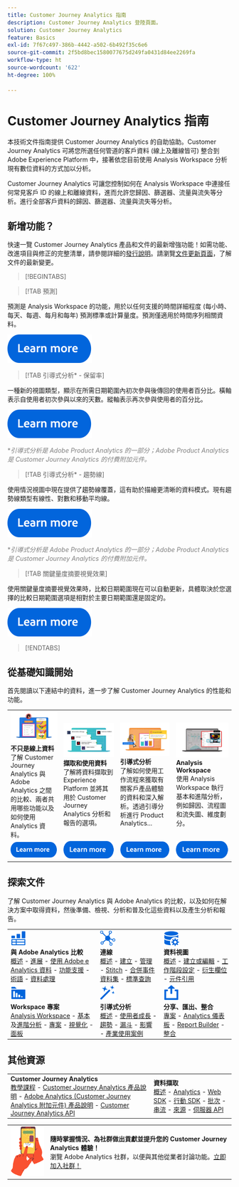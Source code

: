 ```yaml
---
title: Customer Journey Analytics 指南
description: Customer Journey Analytics 登陸頁面。
solution: Customer Journey Analytics
feature: Basics
exl-id: 7f67c497-386b-4442-a502-6b492f35c6e6
source-git-commit: 2f5bd8bec1580077675d249fa0431d84ee2269fa
workflow-type: ht
source-wordcount: '622'
ht-degree: 100%

---
```


# Customer Journey Analytics 指南

本技術文件指南提供 Customer Journey Analytics 的自助協助。Customer Journey Analytics 可將您所選任何管道的客戶資料 (線上及離線皆可) 整合到 Adobe Experience Platform 中，接著依您目前使用 Analysis Workspace 分析現有數位資料的方式加以分析。

Customer Journey Analytics 可讓您控制如何在 Analysis Workspace 中連接任何常見客戶 ID 的線上和離線資料，進而允許您歸因、篩選器、流量與流失等分析。進行全部客戶資料的歸因、篩選器、流量與流失等分析。

## 新增功能？

快速一覽 Customer Journey Analytics 產品和文件的最新增強功能！如需功能、改進項目與修正的完整清單，請參閱詳細的[發行說明](../release-notes/latest.md)。請瀏覽[文件更新頁面](../release-notes/doc-changes.md)，了解文件的最新變更。

>[!BEGINTABS]

>[!TAB 預測]

預測是 Analysis Workspace 的功能，用於以任何支援的時間詳細程度 (每小時、每天、每週、每月和每年) 預測標準或計算量度。預測僅適用於時間序列相關資料。

[![影像](assets/learn-more-button.svg)](/help/analysis-workspace/c-forecast/forecasting.md)


>[!TAB 引導式分析* - 保留率]

一種新的視圖類型，顯示在所需日期範圍內初次參與後傳回的使用者百分比。橫軸表示自使用者初次參與以來的天數。縱軸表示再次參與使用者的百分比。

[![影像](assets/learn-more-button.svg)](/help/guided-analysis/types/retention-rates.md)

<span style="color:gray">*_引導式分析是 Adobe Product Analytics 的一部分；Adobe Product Analytics 是 Customer Journey Analytics 的付費附加元件。_</span>


>[!TAB 引導式分析* - 趨勢線]

使用情況視圖中現在提供了趨勢線覆蓋，這有助於描繪更清晰的資料模式。現有趨勢線類型有線性、對數和移動平均線。

[![影像](assets/learn-more-button.svg)](/help/guided-analysis/types/usage.md)

<span style="color:gray">*_引導式分析是 Adobe Product Analytics 的一部分；Adobe Product Analytics 是 Customer Journey Analytics 的付費附加元件。_</span>


>[!TAB 關鍵量度摘要視覺效果]

使用關鍵量度摘要視覺效果時，比較日期範圍現在可以自動更新，具體取決於您選擇的比較日期範圍選項是相對於主要日期範圍還是固定的。

[![影像](assets/learn-more-button.svg)](/help/analysis-workspace/visualizations/key-metric.md)

>[!ENDTABS]

## 從基礎知識開始

首先閱讀以下連結中的資料，進一步了解 Customer Journey Analytics 的性能和功能。

<table style="table-layout:fixed">
  <tr style="border: 0;">
    <td>
    <a href="/help/getting-started/aa-vs-cja/overview.md"><img src="./assets/aa-vs-cja.png"></a>
    <div><strong>不只是線上資料</strong><br/>了解 Customer Journey Analytics 與 Adob​​e Analytics 之間的比較、兩者共用哪些功能以及如何使用 Analytics 資料。</div>
    </td>
    <td>
    <a href="/help/data-ingestion/data-ingestion.md"><img src="./assets/data-ingestion.png"></a>
    <div><strong>擷取和使用資料</strong><br/>了解將資料擷取到 Experience Platform 並將其用於 Customer Journey Analytics 分析和報告的選項。</div>
    </td>
    <td>
    <a href="/help/guided-analysis/overview.md"><img src="./assets/product-analytics.png"></a>
    <div><strong>引導式分析</strong><br/>了解如何使用工作流程來獲取有關客戶產品體驗的資料和深入解析。透過引導分析進行 Product Analytics...
    </div>
    </td>
    <td>
    <a href="/help/analysis-workspace/home.md"><img src="./assets/workspace.png"></a>
    <div><strong>Analysis Workspace</strong><br/>使用 Analysis Workspace 執行基本和進階分析，例如歸因、流程圖和流失圖、維度劃分。</div>
    </td>
  </tr>
  <tr style="border: 0;">
    <td align="center"><a href="/help/getting-started/aa-vs-cja/overview.md"><img src="./assets/learn-more-button.svg"></a></td>
    <td align="center"><a href="/help/data-ingestion/data-ingestion.md"><img src="./assets/learn-more-button.svg"></a></td>
    <td align="center"><a href="/help/guided-analysis/overview.md"><img src="./assets/learn-more-button.svg"></a></td>
    <td align="center"><a href="/help/analysis-workspace/home.md"><img src="./assets/learn-more-button.svg"></a></td>
    </tr>
</table>

## 探索文件

了解 Customer Journey Analytics 與 Adob&#x200B;&#x200B;e Analytics 的比較，以及如何在解決方案中取得資料，然後準備、檢視、分析和普及化這些資料以及產生分析和報告。

<table style="table-layout:auto">
  <tr style="border: 0;">
    <td>
      <img src="./assets/analytics.svg" width="35px"><br/>
      <strong>與 Adobe Analytics 比較</strong><br/><a href="/help/getting-started/aa-vs-cja/overview.md">概述</a> - <a href="/help/getting-started/aa-to-cja.md">進展</a> - <a href="/help/getting-started/aa-vs-cja/aa-data-in-cja.md">使用 Adob​​e e Analytics 資料</a> - <a href="/help/getting-started/aa-vs-cja/cja-aa.md">功能支援</a> - <a href="/help/getting-started/aa-vs-cja/terminology.md">術語</a> - <a href="/help/getting-started/aa-vs-cja/data-processing-comparisons.md">資料處理</a>
    </td>
    <td>
      <img src="./assets/connections.svg" width="35px"><br/>
      <strong>連線</strong><br/><a href="/help/connections/overview.md">概述</a> - <a href="/help/connections/create-connection.md">建立</a> - <a href="/help/connections/manage-connections.md">管理</a> - <a href="/help/stitching/overview.md">Stitch</a> - <a href="/help/connections/combined-dataset.md">合併事件資料集</a> - <a href="/help/connections/standard-lookups.md">標準查詢</a>
    </td>
     <td>
      <img src="./assets/dataviews.svg" width="35px"><br/>
      <strong>資料視圖</strong><br/><a href="/help/data-views/data-views.md">概述</a> - <a href="/help/data-views/create-dataview.md">建立或編輯</a> - <a href="/help/data-views/session-settings.md">工作階段設定</a> - <a href="/help/data-views/derived-fields/derived-fields.md">衍生欄位</a> - <a href="/help/data-views/component-reference.md">元件引用</a>
    </td>

</tr>
  <tr style="border: 0;">
    <td>
      <img src="./assets/workspace.svg" width="35px"><br/>
      <strong>Workspace 專案</strong><br/><a href="/help/analysis-workspace/home.md">Analysis Workspace</a> - <a href="/help/analysis-workspace/perform-basic-analysis.md">基本 </a>及<a href="/help/analysis-workspace/perform-adv-analysis.md">進階分析</a> - <a href="/help/analysis-workspace/build-workspace-project/freeform-overview.md">專案</a> - <a href="/help/analysis-workspace/visualizations/freeform-analysis-visualizations.md">視覺化</a> - <a href="/help/analysis-workspace/c-panels/freeform-panel.md">面板</a>
    </td>
    <td>
      <img src="./assets/guided-analysis.svg" width="35px"><br/>
      <strong>引導式分析</strong><br/><a href="/help/guided-analysis/overview.md">概述</a> - <a href="/help/guided-analysis/types/active.md">使用者成長</a> - <a href="/help/guided-analysis/types/usage.md">趨勢</a>  - <a href="/help/guided-analysis/types/friction.md">漏斗</a> - <a href="/help/guided-analysis/types/release.md">影響</a> - <a href="/help/guided-analysis/industry-use-cases.md">產業使用案例</a>
    </td>
    <td>
      <img src="./assets/share.svg" width="35px"><br/>
      <strong>分享、匯出、整合</strong><br/><a href="/help/analysis-workspace/curate-share/share-projects.md">專案</a> - <a href="/help/mobile-app/home.md">Analytics 儀表板</a> - <a href="/help/report-builder/report-buider-overview.md">Report Builder</a>  - <a href="/help/integrations/overview.md">整合</a>
    </td>
  </tr>
</table>

## 其他資源

<table style="table-layout:fixed"><tr style="border: 0;">
<td><strong>Customer Journey Analytics</strong><br/>
<a href="https://experienceleague.adobe.com/docs/customer-journey-analytics-learn/tutorials/overview.html" target="_blank">教學課程</a> - <a href="https://helpx.adobe.com/tw/legal/product-descriptions/customer-journey-analytics.html" target="_blank">Customer Journey Analytics 產品說明</a> - <a href="https://helpx.adobe.com/tw/legal/product-descriptions/adobe-analytics-addon-customer-journey-analytics.html" target="_blank">Adobe Analytics (Customer Journey Analytics 附加元件) 產品說明</a> - <a href="https://developer.adobe.com/cja-apis/docs/" target="_blank">Customer Journey Analytics API</a>
</td>
<td><strong>資料擷取</strong><br/><a href="/help/data-ingestion/data-ingestion.md">概述</a> - <a href="/help/data-ingestion/analytics.md">Analytics</a> - <a href="/help/data-ingestion/aepwebsdk.md">Web SDK</a>  - <a href="/help/data-ingestion/aepmobilesdk.md">行動 SDK</a> - <a href="/help/data-ingestion/batch.md">批次</a> - <a href="/help/data-ingestion/streaming.md">串流</a> -  <a href="/help/data-ingestion/sources.md">來源</a> - <a href="/help/data-ingestion/serverapi.md">伺服器 API</a>
</td>
</tr></table>


<table style="table-layout:auto" class="tablelayout-is-fixed"><tbody><tr style="border: 0;"><td><img src="./assets/newsletter.png"></td><td>
<b>隨時掌握情況、為社群做出貢獻並提升您的 Customer Journey Analytics 體驗！</b><br>瀏覽 Adob​​e Analytics 社群，以便與其他從業者討論功能。<a href="https://experienceleaguecommunities.adobe.com/t5/adobe-analytics/ct-p/adobe-analytics-community">立即加入社群！</a></td></tr></tbody></table>
